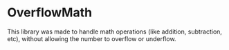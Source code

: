 # OverflowMath
This library was made to handle math operations (like addition, subtraction,
etc), without allowing the number to overflow or underflow.
